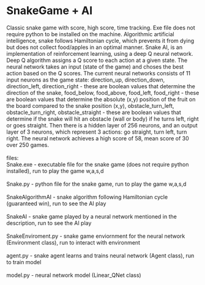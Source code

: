 # SnakeGame + AI
Classic snake game with score, high score, time tracking. Exe file does not require python to be installed on the machine.
Algorithmic artificial intelligence, snake follows Hamiltonian cycle, which prevents it from dying but does not collect food/apples
in an optimal manner.
Snake AI, is an implementation of reinforcement learning, using a deep Q neural network. Deep Q algorithm assigns a Q score to each action
at a given state. The neural network takes an input (state of the game) and choses the best action based on the Q scores. The current neural networks
consists of 11 input neurons as the game state: direction_up, direction_down, direction_left, direction_right - these are boolean values that determine
the direction of the snake, food_below, food_above, food_left, food_right - these are boolean values that determine the absolute (x,y) position of the 
fruit on the board compared to the snake position (x,y), obstacle_turn_left, obstacle_turn_right, obstacle_straight - these are boolean values that
determine if the snake will hit an obstacle (wall or body) if he turns left, right or goes straight. Then there is a hidden layer of 256 neurons, and
an output layer of 3 neurons, which represent 3 actions: go straight, turn left, turn right.
The neural network achieves a high score of 58, mean score of 30 over 250 games.
<br />
<br />
files: <br />
Snake.exe - executable file for the snake game (does not require python installed), run to play the game w,a,s,d <br /> <br />
Snake.py - python file for the snake game, run to play the game w,a,s,d <br /> <br />
SnakeAlgorithmAI - snake algorithm following Hamiltonian cycle (guaranteed win), run to see the AI play <br /> <br />
SnakeAI - snake game played by a neural network mentioned in the description, run to see the AI play <br /> <br />
SnakeEnviroment.py - snake game enviornment for the neural network (Environment class), run to interact with environment <br /> <br />
agent.py - snake agent learns and trains neural network (Agent class), run to train model <br /> <br />
model.py - neural network model (Linear_QNet class) <br />

